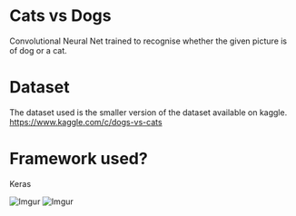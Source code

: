 # Cats vs Dogs
Convolutional Neural Net trained to recognise whether the given picture is of dog or a cat.

# Dataset
The dataset used is the smaller version of the dataset available on kaggle. https://www.kaggle.com/c/dogs-vs-cats

# Framework used?
Keras

![Imgur](https://i.imgur.com/L5X4RW1.png)
![Imgur](https://i.imgur.com/d23PR2K.png)
